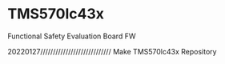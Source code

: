 # TMS570lc43x
Functional Safety Evaluation Board FW

20220127////////////////////////////
Make TMS570lc43x Repository
